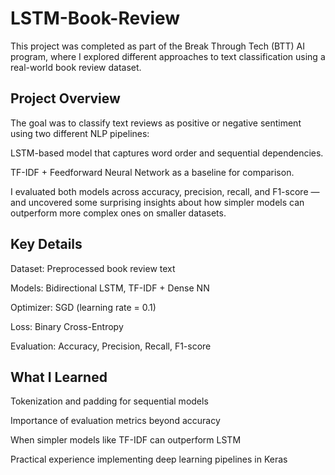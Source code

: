 # LSTM-Book-Review

This project was completed as part of the Break Through Tech (BTT) AI program, where I explored different approaches to text classification using a real-world book review dataset.

## Project Overview
The goal was to classify text reviews as positive or negative sentiment using two different NLP pipelines:

LSTM-based model that captures word order and sequential dependencies.

TF-IDF + Feedforward Neural Network as a baseline for comparison.

I evaluated both models across accuracy, precision, recall, and F1-score — and uncovered some surprising insights about how simpler models can outperform more complex ones on smaller datasets.

## Key Details
Dataset: Preprocessed book review text

Models: Bidirectional LSTM, TF-IDF + Dense NN

Optimizer: SGD (learning rate = 0.1)

Loss: Binary Cross-Entropy

Evaluation: Accuracy, Precision, Recall, F1-score

## What I Learned
Tokenization and padding for sequential models

Importance of evaluation metrics beyond accuracy

When simpler models like TF-IDF can outperform LSTM

Practical experience implementing deep learning pipelines in Keras
